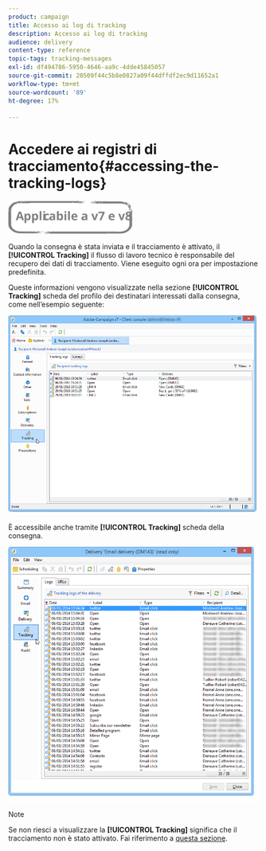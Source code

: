 ```yaml
---
product: campaign
title: Accesso ai log di tracking
description: Accesso ai log di tracking
audience: delivery
content-type: reference
topic-tags: tracking-messages
exl-id: df494786-5950-4646-aa9c-4dde45845057
source-git-commit: 20509f44c5b8e0827a09f44dffdf2ec9d11652a1
workflow-type: tm+mt
source-wordcount: '89'
ht-degree: 17%

---
```


# Accedere ai registri di tracciamento{#accessing-the-tracking-logs}

![](../../assets/common.svg)

Quando la consegna è stata inviata e il tracciamento è attivato, il **[!UICONTROL Tracking]** il flusso di lavoro tecnico è responsabile del recupero dei dati di tracciamento. Viene eseguito ogni ora per impostazione predefinita.

Queste informazioni vengono visualizzate nella sezione **[!UICONTROL Tracking]** scheda del profilo dei destinatari interessati dalla consegna, come nell’esempio seguente:

![](assets/s_ncs_user_select_tracking_tab_from_recipient.png)

È accessibile anche tramite **[!UICONTROL Tracking]** scheda della consegna.

![](assets/s_ncs_user_select_tracking_tab_from_del.png)

>[!NOTE]
>
>Se non riesci a visualizzare la **[!UICONTROL Tracking]** significa che il tracciamento non è stato attivato. Fai riferimento a [questa sezione](how-to-configure-tracked-links.md).
